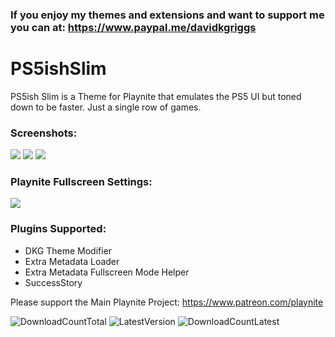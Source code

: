 
### If you enjoy my themes and extensions and want to support me you can at: https://www.paypal.me/davidkgriggs

# PS5ishSlim
PS5ish Slim is a Theme for Playnite that emulates the PS5 UI but toned down to be faster. Just a single row of games.

### Screenshots:
![](https://raw.githubusercontent.com/davidkgriggs/PS5ishSlim/main/Media/screenshot_01.jpg)
![](https://raw.githubusercontent.com/davidkgriggs/PS5ishSlim/main/Media/screenshot_02.jpg)
![](https://raw.githubusercontent.com/davidkgriggs/PS5ishSlim/main/Media/screenshot_03.jpg)

### Playnite Fullscreen Settings:
![](https://raw.githubusercontent.com/davidkgriggs/PS5ishSlim/main/Media/screenshot_04.jpg)

### Plugins Supported:
* DKG Theme Modifier
* Extra Metadata Loader
* Extra Metadata Fullscreen Mode Helper
* SuccessStory

Please support the Main Playnite Project: https://www.patreon.com/playnite

![DownloadCountTotal](https://img.shields.io/github/downloads/davidkgriggs/PS5ishSlim/total?label=total%20downloads&style=for-the-badge)
![LatestVersion](https://img.shields.io/github/v/tag/davidkgriggs/PS5ishSlim?label=Latest%20version&style=for-the-badge)
![DownloadCountLatest](https://img.shields.io/github/downloads/davidkgriggs/PS5ishSlim/latest/total?style=for-the-badge)
